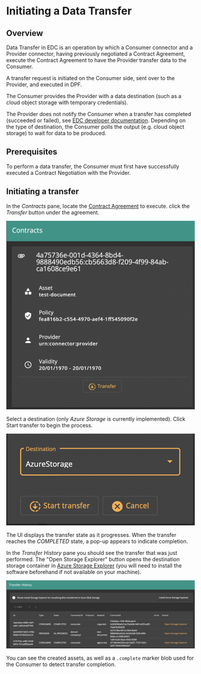 # Initiating a Data Transfer

## Overview

Data Transfer in EDC is an operation by which a Consumer connector and a Provider connector, having previously negotiated a Contract Agreement, execute the Contract Agreement to have the Provider transfer data to the Consumer.

A transfer request is initiated on the Consumer side, sent over to the Provider, and executed in DPF. 

The Consumer provides the Provider with a data destination (such as a cloud object storage with temporary credentials).

The Provider does not notify the Consumer when a transfer has completed (succeeded or failed), see [EDC developer documentation](https://github.com/eclipse-dataspaceconnector/DataSpaceConnector/tree/main/docs/developer/decision-records/2022-04-21-dpf-blob-data-transfer). Depending on the type of destination, the Consumer polls the output (e.g. cloud object storage) to wait for data to be produced.

## Prerequisites

To perform a data transfer, the Consumer must first have successfully executed a Contract Negotiation with the Provider.

## Initiating a transfer

In the *Contracts* pane, locate the [Contract Agreement](contract-agreements.md) to execute. click the *Transfer* button under the agreement.

![contracts-transfer](contracts-transfer.png)

Select a destination (only *Azure Storage* is currently implemented). Click Start transfer to begin the process.

![contracts-transfer-start](contracts-transfer-start.png)

The UI displays the transfer state as it progresses. When the transfer reaches the *COMPLETED* state, a pop-up appears to indicate completion.

In the *Transfer History* pane you should see the transfer that was just performed. The "Open Storage Explorer" button opens the destination storage container in [Azure Storage Explorer](https://azure.microsoft.com/features/storage-explorer) (you will need to install the software beforehand if not available on your machine).

![transfer-history](transfer-history.png)

You can see the created assets, as well as a `.complete` marker blob used for the Consumer to detect transfer completion.
